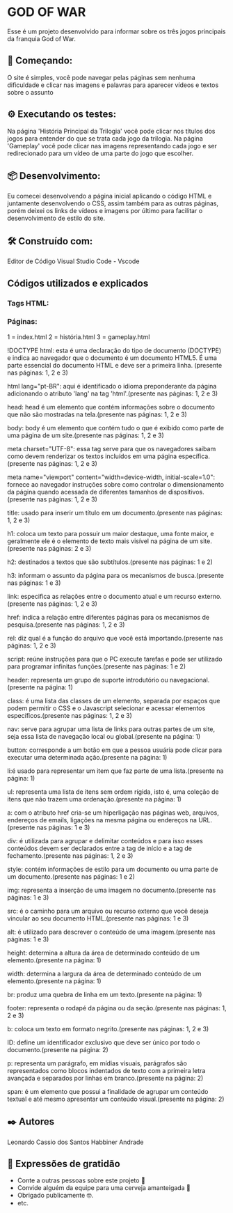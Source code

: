 # GOD OF WAR 

Esse é um projeto desenvolvido para informar sobre os três jogos principais da franquia God of War.

## 🚀 Começando:

O site é simples, você pode navegar pelas páginas sem nenhuma dificuldade e clicar nas imagens e palavras para aparecer vídeos e textos sobre o assunto

## ⚙️ Executando os testes:

Na página 'História Principal da Trilogia' você pode clicar nos títulos dos jogos para entender do que se trata cada jogo da trilogia.
Na página 'Gameplay' você pode clicar nas imagens representando cada jogo e ser redirecionado para um vídeo de uma parte do jogo que escolher.

## 📦 Desenvolvimento:

Eu comecei desenvolvendo a página inicial aplicando o código HTML e juntamente desenvolvendo o CSS, assim também para as outras páginas, porém deixei os links de vídeos e imagens por último para facilitar o desenvolvimento de estilo do site.

## 🛠️ Construído com:

Editor de Código Visual Studio Code - Vscode

## Códigos utilizados e explicados
### Tags HTML:
### Páginas:
1 = index.html 2 = história.html 3 = gameplay.html

!DOCTYPE html: esta é uma declaração do tipo de documento (DOCTYPE) e indica ao navegador que o documento é um documento HTML5. É uma parte essencial do documento HTML e deve ser a primeira linha. (presente nas páginas: 1, 2 e 3)

html lang="pt-BR": aqui é identificado o idioma preponderante da página adicionando o atributo 'lang' na tag 'html'.(presente nas páginas: 1, 2 e 3)

head: head é um elemento que contém informações sobre o documento que não são mostradas na tela.(presente nas páginas: 1, 2 e 3)

body: body é um elemento que contém tudo o que é exibido como parte de uma página de um site.(presente nas páginas: 1, 2 e 3)

meta charset="UTF-8": essa tag serve para que os navegadores saibam como devem renderizar os textos incluídos em uma página específica.(presente nas páginas: 1, 2 e 3)

meta name="viewport" content="width=device-width, initial-scale=1.0": fornece ao navegador instruções sobre como controlar o dimensionamento da página quando acessada de diferentes tamanhos de dispositivos.(presente nas páginas: 1, 2 e 3)

title: usado para inserir um título em um documento.(presente nas páginas: 1, 2 e 3)

h1: coloca um texto para possuir um maior destaque, uma fonte maior, e geralmente ele é o elemento de texto mais visível na página de um site.(presente nas páginas: 2 e 3)

h2: destinados a textos que são subtítulos.(presente nas páginas: 1 e 2)

h3: informam o assunto da página para os mecanismos de busca.(presente nas páginas: 1 e 3)

link: especifica as relações entre o documento atual e um recurso externo.(presente nas páginas: 1, 2 e 3)

href: indica a relação entre diferentes páginas para os mecanismos de pesquisa.(presente nas páginas: 1, 2 e 3)

rel: diz qual é a função do arquivo que você está importando.(presente nas páginas: 1, 2 e 3)

script: reúne instruções para que o PC execute tarefas e pode ser utilizado para programar infinitas funções.(presente nas páginas: 1 e 2)

header: representa um grupo de suporte introdutório ou navegacional.(presente na página: 1)

class: é uma lista das classes de um elemento, separada por espaços que podem permitir o CSS e o Javascript selecionar e acessar elementos específicos.(presente nas páginas: 1, 2 e 3)

nav: serve para agrupar uma lista de links para outras partes de um site, seja essa lista de navegação local ou global.(presente na página: 1)

button: corresponde a um botão em que a pessoa usuária pode clicar para executar uma determinada ação.(presente na página: 1)

li:é usado para representar um item que faz parte de uma lista.(presente na página: 1)

ul: representa uma lista de itens sem ordem rígida, isto é, uma coleção de itens que não trazem uma ordenação.(presente na página: 1)

a: com o atributo href cria-se um hiperligação nas páginas web, arquivos, endereços de emails, ligações na mesma página ou endereços na URL.(presente nas páginas: 1 e 3)

div: é utilizada para agrupar e delimitar conteúdos e para isso esses conteúdos devem ser declarados entre a tag de início e a tag de fechamento.(presente nas páginas: 1, 2 e 3)

style: contém informações de estilo para um documento ou uma parte de um documento.(presente nas páginas: 1 e 2)

img: representa a inserção de uma imagem no documento.(presente nas páginas: 1 e 3)

src: é o caminho para um arquivo ou recurso externo que você deseja vincular ao seu documento HTML.(presente nas páginas: 1 e 3)

alt: é utilizado para descrever o conteúdo de uma imagem.(presente nas páginas: 1 e 3)

height: determina a altura da área de determinado conteúdo de um elemento.(presente na página: 1)

width: determina a largura da área de determinado conteúdo de um elemento.(presente na página: 1)

br: produz uma quebra de linha em um texto.(presente na página: 1)

footer: representa o rodapé da página ou da seção.(presente nas páginas: 1, 2 e 3)

b: coloca um texto em formato negrito.(presente nas páginas: 1, 2 e 3)

ID: define um identificador exclusivo que deve ser único por todo o documento.(presente na página: 2)

p:  representa um parágrafo, em mídias visuais, parágrafos são representados como blocos indentados de texto com a primeira letra avançada e separados por linhas em branco.(presente na página: 2)

span: é um elemento que possui a finalidade de agrupar um conteúdo textual e até mesmo apresentar um conteúdo visual.(presente na página: 2)

## ✒️ Autores

Leonardo Cassio dos Santos
Habbiner Andrade

## 🎁 Expressões de gratidão

* Conte a outras pessoas sobre este projeto 📢
* Convide alguém da equipe para uma cerveja amanteigada 🍺 
* Obrigado publicamente 🤓.
* etc.
